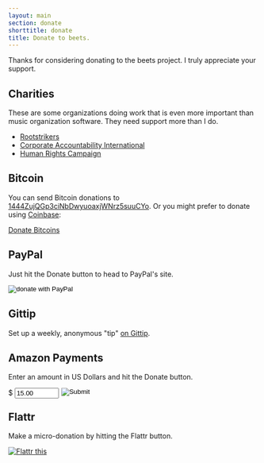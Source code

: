 ```yaml
---
layout: main
section: donate
shorttitle: donate
title: Donate to beets.
---
```

Thanks for considering donating to the beets project. I truly appreciate
your support.

## Charities

These are some organizations doing work that is even more important than music
organization software. They need support more than I do.

* <a href="http://www.rootstrikers.org/donate">Rootstrikers</a>
* <a href="http://www.stopcorporateabuse.org/">Corporate Accountability International</a>
* <a href="http://www.hrc.org/">Human Rights Campaign</a>

## Bitcoin

<!-- coinbase tip button -->
<div class="cb-tip-button" data-content-location="http://beets.radbox.org" data-href="//www.coinbase.com/tip_buttons/show_tip" data-to-user-id="532ce1f562812e11390002e8"></div>
<script>!function(d,s,id) {var js,cjs=d.getElementsByTagName(s)[0],e=d.getElementById(id);if(e){return;}js=d.createElement(s);js.id=id;js.src="https://www.coinbase.com/assets/tips.js";cjs.parentNode.insertBefore(js,cjs);}(document, 'script', 'coinbase-tips');</script>

You can send Bitcoin donations to [1444ZujQGp3ciNbDwyuoaxjWNrz5suuCYo](bitcoin:1444ZujQGp3ciNbDwyuoaxjWNrz5suuCYo). Or you might prefer to donate using [Coinbase][]:

<a class="coinbase-button" data-code="6e3e345d83540da9fddb4473386af9b9" data-button-style="custom_large" href="https://coinbase.com/checkouts/6e3e345d83540da9fddb4473386af9b9">Donate Bitcoins</a><script src="https://coinbase.com/assets/button.js" type="text/javascript"></script>

[coinbase]: https://coinbase.com/

## PayPal

Just hit the Donate button to head to PayPal's site.

<p>
    <form action="https://www.paypal.com/cgi-bin/webscr" method="post">
    <input type="hidden" name="cmd" value="_s-xclick">
    <input type="hidden" name="hosted_button_id" value="9ZTENSNB64QFA">
    <input type="image"
    src="https://www.paypal.com/en_US/i/btn/btn_donate_SM.gif" border="0"
    name="submit" alt="donate with PayPal">
    </form>
</p>

## Gittip

Set up a weekly, anonymous "tip" [on Gittip](https://www.gittip.com/sampsyo/).

## Amazon Payments

Enter an amount in US Dollars and hit the Donate button.

<p>
    <form action="https://authorize.payments.amazon.com/pba/paypipeline" method="post">
    <input type="hidden" name="immediateReturn" value="1" >
    <input type="hidden" name="collectShippingAddress" value="0" >
    <input type="hidden" name="signature" value="rn5nelYiDspySiAMnBATTKrUPqb45pkgaExQK6Z5eSU=" >
    <input type="hidden" name="isDonationWidget" value="1" >
    <input type="hidden" name="signatureVersion" value="2" >
    <input type="hidden" name="signatureMethod" value="HmacSHA256" >
    <input type="hidden" name="description" value="donate for beets" >
    <input type="hidden" name="amazonPaymentsAccountId" value="GIRNDYHCRNRJ434PD69MI69DBLVZ7S749KQX7N" >
    <input type="hidden" name="accessKey" value="11SEM03K88SD016FS1G2" >
    <input type="hidden" name="cobrandingStyle" value="logo" >
    <input type="hidden" name="processImmediate" value="1" >
    <input type="hidden" name="returnUrl" value="http://beets.radbox.org/" >
    <div style = "margin: 0 5px 0 0; float: left;">
    $ <input type="text" name="amount" size="8" value="15.00">
    </div>
    <input type="image" src="http://g-ecx.images-amazon.com/images/G/01/asp/golden_small_donate_withlogo_whitebg.gif" border="0">
    </form>
</p>

## Flattr

Make a micro-donation by hitting the Flattr button.

<p>
    <a class="FlattrButton" style="display:none;" href="http://beets.radbox.org/"></a>
    <noscript>
    <a href="http://flattr.com/thing/139913/beets" target="_blank">
    <img src="http://api.flattr.com/button/flattr-badge-large.png" alt="Flattr this" title="Flattr this" border="0" />
    </a>
    </noscript>
</p>
